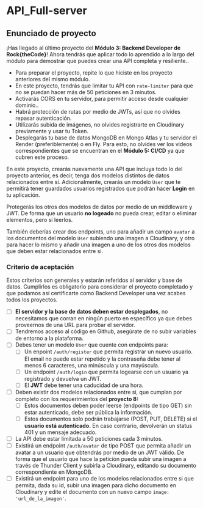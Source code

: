 # API_Full-server

## Enunciado de proyecto

¡Has llegado al último proyecto del **Módulo 3: Backend Developer de Rock{theCode}**! Ahora tendrás que aplicar todo lo aprendido a lo largo del módulo para demostrar que puedes crear una API completa y resiliente..

- Para preparar el proyecto, repite lo que hiciste en los proyecto anteriores del mismo módulo.
- En este proyecto, tendrás que limitar tu API con `rate-limiter` para que no se puedan hacer más de 50 peticiones en 3 minutos.
- Activarás CORS en tu servidor, para permitir acceso desde cualquier dominio..
- Habrá protección de rutas por medio de JWTs, así que no olvides repasar autenticación.
- Utilizarás subida de imágenes, no olvides registrarte en Cloudinary previamente y usar tu Token.
- Desplegarás tu base de datos MongoDB en Mongo Atlas y tu servidor el Render (preferiblemente) o en Fly. Para esto, no olvides ver los videos correspondientes que se encuentran en el **Módulo 5: CI/CD** ya que cubren este proceso.

En este proyecto, crearás nuevamente una API que incluya todo lo del proyecto anterior, es decir, tenga dos modelos distintos de datos relacionados entre sí. Adicionalmente, crearás un modelo `User` que te permitirá tener guardados usuarios registrados que podrán hacer **Login** en tu aplicación.

Protegerás los otros dos modelos de datos por medio de un middleware y JWT. De forma que un usuario **no logeado** no pueda crear, editar o eliminar elementos, pero si leerlos.

También deberías crear dos endpoints, uno para añadir un campo `avatar` a los documentos del modelo `User` subiendo una imagen a Cloudinary, y otro para hacer lo mismo y añadir una imagen a uno de los otros dos modelos que deben estar relacionados entre si.

### Criterio de aceptación

Estos criterios son generales y estarán referidos al servidor y base de datos. Cumplirlos es obligatorio para considerar el proyecto completado y que podamos así certificarte como Backend Developer una vez acabes todos los proyectos.

- [ ] **El servidor y la base de datos deben estar desplegados**, no necesitamos que corran en ningún puerto en específico ya que debes proveernos de una URL para probar el servidor.
- [ ] Tendremos acceso al código en Github, asegúrate de no subir variables de entorno a la plataforma.
- [ ] Debes tener un modelo `User` que cuente con endpoints para:
  - [ ] Un enpoint `/auth/register` que permita registrar un nuevo usuario. El email no puede estar repetido y la contraseña debe tener al menos 6 caracteres, una minúscula y una mayúscula.
  - [ ] Un endpoint `/auth/login` que permita logearse con un usuario ya registrado y devuelva un JWT.
  - [ ] El **JWT** debe tener una caducidad de una hora.
- [ ] Deben existir dos modelos relacionados entre si, que cumplan por completo con los requerimientos del **proyecto 8:**
  - [ ] Estos documentos deben poder leerse (endpoints de tipo GET) sin estar autenticado, debe ser pública la información.
  - [ ] Estos documentos solo podrán trabajarse (POST, PUT, DELETE) si el **usuario está autenticado.** En caso contrario, devolverán un status 401 y un mensaje adecuado.
- [ ] La API debe estar limitada a 50 peticiones cada 3 minutos.
- [ ] Existirá un endpoint `/auth/avatar` de tipo POST que permita añadir un avatar a un usuario que obtendrás por medio de un JWT válido. De forma que el usuario que hace la petición pueda subir una imagen a través de Thunder Client y subirla a Cloudinary, editando su documento correspondiente en MongoDB.
- [ ] Existirá un endpoint para uno de los modelos relacionados entre si que permita, dada su id, subir una imagen para dicho documento en Cloudinary y edite el documento con un nuevo campo `image: 'url_de_la_imagen'`.
